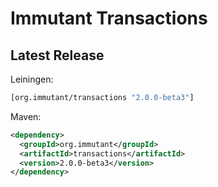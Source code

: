 # Immutant Transactions

## Latest Release

Leiningen:

``` clj
[org.immutant/transactions "2.0.0-beta3"]
```

Maven:

``` xml
<dependency>
  <groupId>org.immutant</groupId>
  <artifactId>transactions</artifactId>
  <version>2.0.0-beta3</version>
</dependency>
```
